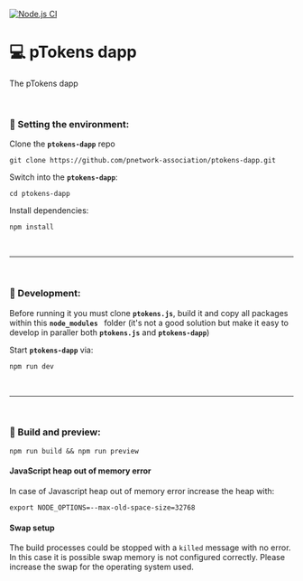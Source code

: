 [![Node.js CI](https://github.com/pnetwork-association/ptokens-dapp/actions/workflows/test.yml/badge.svg)](https://github.com/pnetwork-association/ptokens-dapp/actions/workflows/test.yml)
# :computer: pTokens dapp

The pTokens dapp

&nbsp;

### :house_with_garden: Setting the environment:

Clone the __`ptokens-dapp`__ repo

```
git clone https://github.com/pnetwork-association/ptokens-dapp.git
```

Switch into the __`ptokens-dapp`__:

```
cd ptokens-dapp
```

Install dependencies:

```
npm install
```

&nbsp;

***

&nbsp;

### :wrench: Development:

Before running it you must clone __`ptokens.js`__, build it and copy all packages within this __`node_modules `__
folder (it's not a good solution but make it easy to develop in paraller both __`ptokens.js`__ and __`ptokens-dapp`__)


Start __`ptokens-dapp`__ via:

```
npm run dev
```

&nbsp;

***

&nbsp;

### :rocket: Build and preview:

```
npm run build && npm run preview
```

#### JavaScript heap out of memory error

In case of Javascript heap out of memory error increase the heap with:

```
export NODE_OPTIONS=--max-old-space-size=32768
```

#### Swap setup

The build processes could be stopped with a `killed` message with no error. In this case it is possible swap memory is not configured correctly. Please increase the swap for the operating system used.
